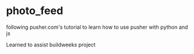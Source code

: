 # photo_feed

following pusher.com's tutorial to learn how to use pusher with python and js

Learned to assist buildweeks project
